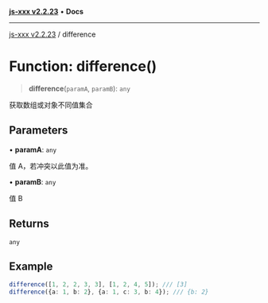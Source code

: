 [**js-xxx v2.2.23**](../README.md) • **Docs**

***

[js-xxx v2.2.23](../README.md) / difference

# Function: difference()

> **difference**(`paramA`, `paramB`): `any`

获取数组或对象不同值集合

## Parameters

• **paramA**: `any`

值 A，若冲突以此值为准。

• **paramB**: `any`

值 B

## Returns

`any`

## Example

```ts
difference([1, 2, 2, 3, 3], [1, 2, 4, 5]); /// [3]
difference({a: 1, b: 2}, {a: 1, c: 3, b: 4}); /// {b: 2}
```
